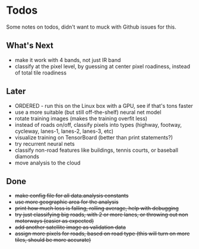 # Todos
Some notes on todos, didn't want to muck with Github issues for this.

## What's Next
* make it work with 4 bands, not just IR band
* classify at the pixel level, by guessing at center pixel roadiness, instead of total tile roadiness

## Later
* ORDERED - run this on the Linux box with a GPU, see if that's tons faster
* use a more suitable (but still off-the-shelf) neural net model
* rotate training images (makes the training overfit less)
* instead of roads on/off, classify pixels into types (highway, footway, cycleway, lanes-1, lanes-2, lanes-3, etc)
* visualize training on TensorBoard (better than print statements?)
* try recurrent neural nets
* classify non-road features like buildings, tennis courts, or baseball diamonds
* move analysis to the cloud

## Done
* ~~make config file for all data.analysis constants~~
* ~~use more geographic area for the analysis~~
* ~~print how much loss is falling, rolling average, help with debugging~~
* ~~try just classifying big roads, with 2 or more lanes, or throwing out non motorways (easier as expected)~~
* ~~add another satellite image as validation data~~
* ~~assign more pixels for roads, based on road type (this will turn on more tiles, should be more accurate)~~
